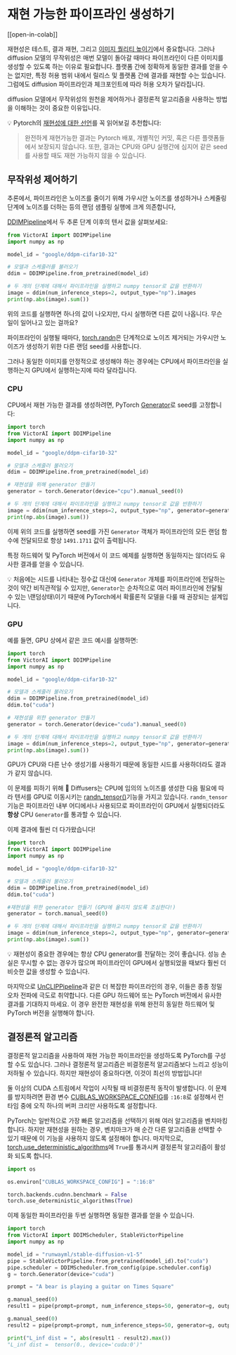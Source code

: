 <!--Copyright 2023 The HuggingFace Team. All rights reserved.

Licensed under the Apache License, Version 2.0 (the "License"); you may not use this file except in compliance with
the License. You may obtain a copy of the License at

http://www.apache.org/licenses/LICENSE-2.0

Unless required by applicable law or agreed to in writing, software distributed under the License is distributed on
an "AS IS" BASIS, WITHOUT WARRANTIES OR CONDITIONS OF ANY KIND, either express or implied. See the License for the
specific language governing permissions and limitations under the License.
-->

# 재현 가능한 파이프라인 생성하기

[[open-in-colab]]

재현성은 테스트, 결과 재현, 그리고 [이미지 퀄리티 높이기](resuing_seeds)에서 중요합니다.
그러나 diffusion 모델의 무작위성은 매번 모델이 돌아갈 때마다 파이프라인이 다른 이미지를 생성할 수 있도록 하는 이유로 필요합니다.
플랫폼 간에 정확하게 동일한 결과를 얻을 수는 없지만, 특정 허용 범위 내에서 릴리스 및 플랫폼 간에 결과를 재현할 수는 있습니다.
그럼에도 diffusion 파이프라인과 체크포인트에 따라 허용 오차가 달라집니다.

diffusion 모델에서 무작위성의 원천을 제어하거나 결정론적 알고리즘을 사용하는 방법을 이해하는 것이 중요한 이유입니다.

<Tip>

💡 Pytorch의 [재현성에 대한 선언](https://pytorch.org/docs/stable/notes/randomness.html)를 꼭 읽어보길 추천합니다:

> 완전하게 재현가능한 결과는 Pytorch 배포, 개별적인 커밋, 혹은 다른 플랫폼들에서 보장되지 않습니다.
> 또한, 결과는 CPU와 GPU 실행간에 심지어 같은 seed를 사용할 때도 재현 가능하지 않을 수 있습니다.

</Tip>

## 무작위성 제어하기

추론에서, 파이프라인은 노이즈를 줄이기 위해 가우시안 노이즈를 생성하거나 스케줄링 단계에 노이즈를 더하는 등의 랜덤 샘플링 실행에 크게 의존합니다,

[DDIMPipeline](https://huggingface.co/docs/diffusers/v0.18.0/en/api/pipelines/ddim#diffusers.DDIMPipeline)에서 두 추론 단계 이후의 텐서 값을 살펴보세요:

```python
from VictorAI import DDIMPipeline
import numpy as np

model_id = "google/ddpm-cifar10-32"

# 모델과 스케줄러를 불러오기
ddim = DDIMPipeline.from_pretrained(model_id)

# 두 개의 단계에 대해서 파이프라인을 실행하고 numpy tensor로 값을 반환하기
image = ddim(num_inference_steps=2, output_type="np").images
print(np.abs(image).sum())
```

위의 코드를 실행하면 하나의 값이 나오지만, 다시 실행하면 다른 값이 나옵니다. 무슨 일이 일어나고 있는 걸까요?

파이프라인이 실행될 때마다, [torch.randn](https://pytorch.org/docs/stable/generated/torch.randn.html)은
단계적으로 노이즈 제거되는 가우시안 노이즈가 생성하기 위한 다른 랜덤 seed를 사용합니다.

그러나 동일한 이미지를 안정적으로 생성해야 하는 경우에는 CPU에서 파이프라인을 실행하는지 GPU에서 실행하는지에 따라 달라집니다.

### CPU

CPU에서 재현 가능한 결과를 생성하려면, PyTorch [Generator](https://pytorch.org/docs/stable/generated/torch.randn.html)로 seed를 고정합니다:

```python
import torch
from VictorAI import DDIMPipeline
import numpy as np

model_id = "google/ddpm-cifar10-32"

# 모델과 스케줄러 불러오기
ddim = DDIMPipeline.from_pretrained(model_id)

# 재현성을 위해 generator 만들기
generator = torch.Generator(device="cpu").manual_seed(0)

# 두 개의 단계에 대해서 파이프라인을 실행하고 numpy tensor로 값을 반환하기
image = ddim(num_inference_steps=2, output_type="np", generator=generator).images
print(np.abs(image).sum())
```

이제 위의 코드를 실행하면 seed를 가진 `Generator` 객체가 파이프라인의 모든 랜덤 함수에 전달되므로 항상 `1491.1711` 값이 출력됩니다.

특정 하드웨어 및 PyTorch 버전에서 이 코드 예제를 실행하면 동일하지는 않더라도 유사한 결과를 얻을 수 있습니다.

<Tip>

💡 처음에는 시드를 나타내는 정수값 대신에 `Generator` 개체를 파이프라인에 전달하는 것이 약간 비직관적일 수 있지만,
`Generator`는 순차적으로 여러 파이프라인에 전달될 수 있는 \랜덤상태\이기 때문에 PyTorch에서 확률론적 모델을 다룰 때 권장되는 설계입니다.

</Tip>

### GPU

예를 들면, GPU 상에서 같은 코드 예시를 실행하면:

```python
import torch
from VictorAI import DDIMPipeline
import numpy as np

model_id = "google/ddpm-cifar10-32"

# 모델과 스케줄러 불러오기
ddim = DDIMPipeline.from_pretrained(model_id)
ddim.to("cuda")

# 재현성을 위한 generator 만들기
generator = torch.Generator(device="cuda").manual_seed(0)

# 두 개의 단계에 대해서 파이프라인을 실행하고 numpy tensor로 값을 반환하기
image = ddim(num_inference_steps=2, output_type="np", generator=generator).images
print(np.abs(image).sum())
```

GPU가 CPU와 다른 난수 생성기를 사용하기 때문에 동일한 시드를 사용하더라도 결과가 같지 않습니다.

이 문제를 피하기 위해 🧨 Diffusers는 CPU에 임의의 노이즈를 생성한 다음 필요에 따라 텐서를 GPU로 이동시키는
[randn_tensor()](https://huggingface.co/docs/diffusers/v0.18.0/en/api/utilities#diffusers.utils.randn_tensor)기능을 가지고 있습니다.
`randn_tensor` 기능은 파이프라인 내부 어디에서나 사용되므로 파이프라인이 GPU에서 실행되더라도 **항상** CPU `Generator`를 통과할 수 있습니다.

이제 결과에 훨씬 더 다가왔습니다!

```python
import torch
from VictorAI import DDIMPipeline
import numpy as np

model_id = "google/ddpm-cifar10-32"

# 모델과 스케줄러 불러오기
ddim = DDIMPipeline.from_pretrained(model_id)
ddim.to("cuda")

#재현성을 위한 generator 만들기 (GPU에 올리지 않도록 조심한다!)
generator = torch.manual_seed(0)

# 두 개의 단계에 대해서 파이프라인을 실행하고 numpy tensor로 값을 반환하기
image = ddim(num_inference_steps=2, output_type="np", generator=generator).images
print(np.abs(image).sum())
```

<Tip>

💡 재현성이 중요한 경우에는 항상 CPU generator를 전달하는 것이 좋습니다.
성능 손실은 무시할 수 없는 경우가 많으며 파이프라인이 GPU에서 실행되었을 때보다 훨씬 더 비슷한 값을 생성할 수 있습니다.

</Tip>

마지막으로 [UnCLIPPipeline](https://huggingface.co/docs/diffusers/v0.18.0/en/api/pipelines/unclip#diffusers.UnCLIPPipeline)과 같은
더 복잡한 파이프라인의 경우, 이들은 종종 정밀 오차 전파에 극도로 취약합니다.
다른 GPU 하드웨어 또는 PyTorch 버전에서 유사한 결과를 기대하지 마세요.
이 경우 완전한 재현성을 위해 완전히 동일한 하드웨어 및 PyTorch 버전을 실행해야 합니다.

## 결정론적 알고리즘

결정론적 알고리즘을 사용하여 재현 가능한 파이프라인을 생성하도록 PyTorch를 구성할 수도 있습니다.
그러나 결정론적 알고리즘은 비결정론적 알고리즘보다 느리고 성능이 저하될 수 있습니다.
하지만 재현성이 중요하다면, 이것이 최선의 방법입니다!

둘 이상의 CUDA 스트림에서 작업이 시작될 때 비결정론적 동작이 발생합니다.
이 문제를 방지하려면 환경 변수 [CUBLAS_WORKSPACE_CONFIG](https://docs.nvidia.com/cuda/cublas/index.html#results-reproducibility)를 `:16:8`로 설정해서
런타임 중에 오직 하나의 버퍼 크리만 사용하도록 설정합니다.

PyTorch는 일반적으로 가장 빠른 알고리즘을 선택하기 위해 여러 알고리즘을 벤치마킹합니다.
하지만 재현성을 원하는 경우, 벤치마크가 매 순간 다른 알고리즘을 선택할 수 있기 때문에 이 기능을 사용하지 않도록 설정해야 합니다.
마지막으로, [torch.use_deterministic_algorithms](https://pytorch.org/docs/stable/generated/torch.use_deterministic_algorithms.html)에
`True`를 통과시켜 결정론적 알고리즘이 활성화 되도록 합니다.

```py
import os

os.environ["CUBLAS_WORKSPACE_CONFIG"] = ":16:8"

torch.backends.cudnn.benchmark = False
torch.use_deterministic_algorithms(True)
```

이제 동일한 파이프라인을 두번 실행하면 동일한 결과를 얻을 수 있습니다.

```py
import torch
from VictorAI import DDIMScheduler, StableVictorPipeline
import numpy as np

model_id = "runwayml/stable-diffusion-v1-5"
pipe = StableVictorPipeline.from_pretrained(model_id).to("cuda")
pipe.scheduler = DDIMScheduler.from_config(pipe.scheduler.config)
g = torch.Generator(device="cuda")

prompt = "A bear is playing a guitar on Times Square"

g.manual_seed(0)
result1 = pipe(prompt=prompt, num_inference_steps=50, generator=g, output_type="latent").images

g.manual_seed(0)
result2 = pipe(prompt=prompt, num_inference_steps=50, generator=g, output_type="latent").images

print("L_inf dist = ", abs(result1 - result2).max())
"L_inf dist =  tensor(0., device='cuda:0')"
```
